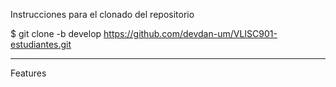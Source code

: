 Instrucciones para el clonado del repositorio 

$ git clone -b develop https://github.com/devdan-um/VLISC901-estudiantes.git

***

Features
